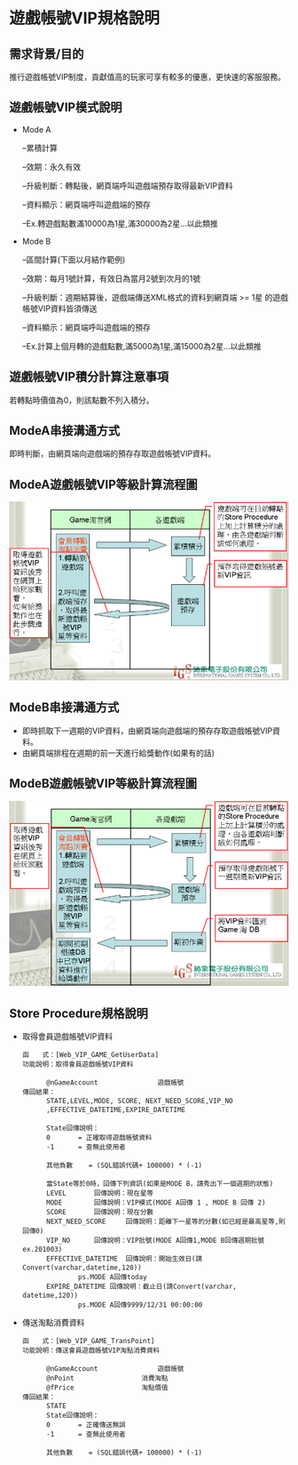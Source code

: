 # 遊戲帳號VIP規格說明

## 需求背景/目的

推行遊戲帳號VIP制度，貢獻值高的玩家可享有較多的優惠，更快速的客服服務。

## 遊戲帳號VIP模式說明

- Mode A

  –累積計算

  –效期：永久有效

  –升級判斷：轉點後，網頁端呼叫遊戲端預存取得最新VIP資料

  –資料顯示：網頁端呼叫遊戲端的預存

  –Ex.轉遊戲點數滿10000為1星,滿30000為2星…以此類推

- Mode B

  –區間計算(下面以月結作範例)

  –效期：每月1號計算，有效日為當月2號到次月的1號

  –升級判斷：週期結算後，遊戲端傳送XML格式的資料到網頁端 >= 1星 的遊戲帳號VIP資料皆須傳送

  –資料顯示：網頁端呼叫遊戲端的預存

  –Ex.計算上個月轉的遊戲點數,滿5000為1星,滿15000為2星…以此類推

## 遊戲帳號VIP積分計算注意事項

若轉點時價值為0，則該點數不列入積分。

## ModeA串接溝通方式

即時判斷，由網頁端向遊戲端的預存存取遊戲帳號VIP資料。

## ModeA遊戲帳號VIP等級計算流程圖

![image-20210303121339497](images/image-20210303121339497.png)

## ModeB串接溝通方式

- 即時抓取下一週期的VIP資料，由網頁端向遊戲端的預存存取遊戲帳號VIP資料。
- 由網頁端排程在週期的前一天進行給獎動作(如果有的話)

## ModeB遊戲帳號VIP等級計算流程圖

![image-20210303121436491](images/image-20210303121436491.png)

## Store Procedure規格說明

- 取得會員遊戲帳號VIP資料

  ```
  函　　式：[Web_VIP_GAME_GetUserData]
  功能說明：取得會員遊戲帳號VIP資料
  
  		@nGameAccount				遊戲帳號
  傳回結果：
  		STATE,LEVEL,MODE, SCORE, NEXT_NEED_SCORE,VIP_NO
  		,EFFECTIVE_DATETIME,EXPIRE_DATETIME
  
  		State回傳說明：
  		0		= 正確取得遊戲帳號資料
  		-1		= 查無此使用者		
  
  		其他負數	= (SQL錯誤代碼+ 100000) * (-1)
  
  		當State等於0時，回傳下列資訊(如果是MODE B，請秀出下一個週期的狀態)
  		LEVEL		回傳說明：現在星等
  		MODE		回傳說明：VIP模式(MODE A回傳 1 , MODE B 回傳 2)
  		SCORE		回傳說明：現在分數
  		NEXT_NEED_SCORE  	回傳說明：距離下一星等的分數(如已經是最高星等,則回傳0)
  		VIP_NO		回傳說明：VIP批號(MODE A回傳1,MODE B回傳週期批號 ex.201003)
  		EFFECTIVE_DATETIME	回傳說明：開始生效日(請Convert(varchar,datetime,120))
  				ps.MODE A回傳today
  		EXPIRE_DATETIME	回傳說明：截止日(請Convert(varchar, datetime,120))
  				ps.MODE A回傳9999/12/31 00:00:00
  ```

- 傳送淘點消費資料

  ```
  函　　式：[Web_VIP_GAME_TransPoint]
  功能說明：傳送會員遊戲帳號VIP淘點消費資料
  
  		@nGameAccount				遊戲帳號
  		@nPoint					消費淘點
  		@fPrice					淘點價值
  傳回結果：
  		STATE
  		State回傳說明：
  		0		= 正確傳送無誤
  		-1		= 查無此使用者		
  
  		其他負數	= (SQL錯誤代碼+ 100000) * (-1)
  ```

